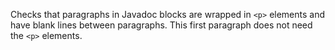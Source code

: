 
Checks that paragraphs in Javadoc blocks are wrapped in `<p>` elements and have blank lines between paragraphs. This first paragraph does not need the `<p>` elements.
